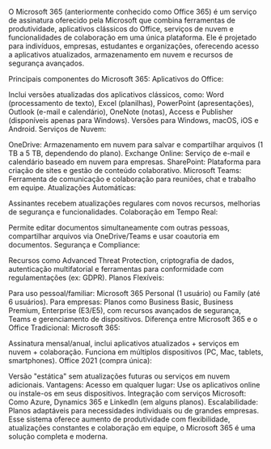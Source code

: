 O Microsoft 365 (anteriormente conhecido como Office 365) é um serviço de assinatura oferecido pela Microsoft que combina ferramentas de produtividade, aplicativos clássicos do Office, serviços de nuvem e funcionalidades de colaboração em uma única plataforma. Ele é projetado para indivíduos, empresas, estudantes e organizações, oferecendo acesso a aplicativos atualizados, armazenamento em nuvem e recursos de segurança avançados.

Principais componentes do Microsoft 365:
Aplicativos do Office:

Inclui versões atualizadas dos aplicativos clássicos, como:
Word (processamento de texto),
Excel (planilhas),
PowerPoint (apresentações),
Outlook (e-mail e calendário),
OneNote (notas),
Access e Publisher (disponíveis apenas para Windows).
Versões para Windows, macOS, iOS e Android.
Serviços de Nuvem:

OneDrive: Armazenamento em nuvem para salvar e compartilhar arquivos (1 TB a 5 TB, dependendo do plano).
Exchange Online: Serviço de e-mail e calendário baseado em nuvem para empresas.
SharePoint: Plataforma para criação de sites e gestão de conteúdo colaborativo.
Microsoft Teams: Ferramenta de comunicação e colaboração para reuniões, chat e trabalho em equipe.
Atualizações Automáticas:

Assinantes recebem atualizações regulares com novos recursos, melhorias de segurança e funcionalidades.
Colaboração em Tempo Real:

Permite editar documentos simultaneamente com outras pessoas, compartilhar arquivos via OneDrive/Teams e usar coautoria em documentos.
Segurança e Compliance:

Recursos como Advanced Threat Protection, criptografia de dados, autenticação multifatorial e ferramentas para conformidade com regulamentações (ex: GDPR).
Planos Flexíveis:

Para uso pessoal/familiar:
Microsoft 365 Personal (1 usuário) ou Family (até 6 usuários).
Para empresas:
Planos como Business Basic, Business Premium, Enterprise (E3/E5), com recursos avançados de segurança, Teams e gerenciamento de dispositivos.
Diferença entre Microsoft 365 e o Office Tradicional:
Microsoft 365:

Assinatura mensal/anual, inclui aplicativos atualizados + serviços em nuvem + colaboração.
Funciona em múltiplos dispositivos (PC, Mac, tablets, smartphones).
Office 2021 (compra única):

Versão "estática" sem atualizações futuras ou serviços em nuvem adicionais.
Vantagens:
Acesso em qualquer lugar: Use os aplicativos online ou instale-os em seus dispositivos.
Integração com serviços Microsoft: Como Azure, Dynamics 365 e LinkedIn (em alguns planos).
Escalabilidade: Planos adaptáveis para necessidades individuais ou de grandes empresas.
Esse sistema oferece aumento de produtividade com flexibilidade, atualizações constantes e colaboração em equipe, o Microsoft 365 é uma solução completa e moderna.